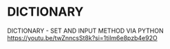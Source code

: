 # DICTIONARY
DICTIONARY - SET AND INPUT METHOD VIA PYTHON
https://youtu.be/twZnncsSt8k?si=1tilm6e8pzb4e92O 
